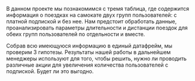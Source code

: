 В данном проекте мы познакомимся с тремя таблица, где содержится информация о поездках на самокате двух групп пользователей: с платной подпиской и без нее. Нам предстоит обработать данные, проанализировать параметры длительности и дистанции поездок для обеих групп пользователей по отдельности и вместе.

Собрав всю имеющуюся информацию в единый датафрейм, мы проверим 3 гипотезы. Результаты нашей работы в дальнейшем менеджеры используют для того, чтобы решить, нужно ли проводить различные акции для увеличения количества пользователей с подпиской. Будет ли это выгодно. 
